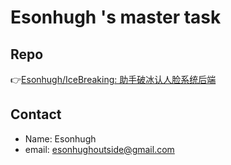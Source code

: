 #  Esonhugh 's master task
## Repo
👉[Esonhugh/IceBreaking: 助手破冰认人脸系统后端](https://github.com/Esonhugh/justhomework.git)

## Contact
- Name: Esonhugh
- email: esonhughoutside@gmail.com

